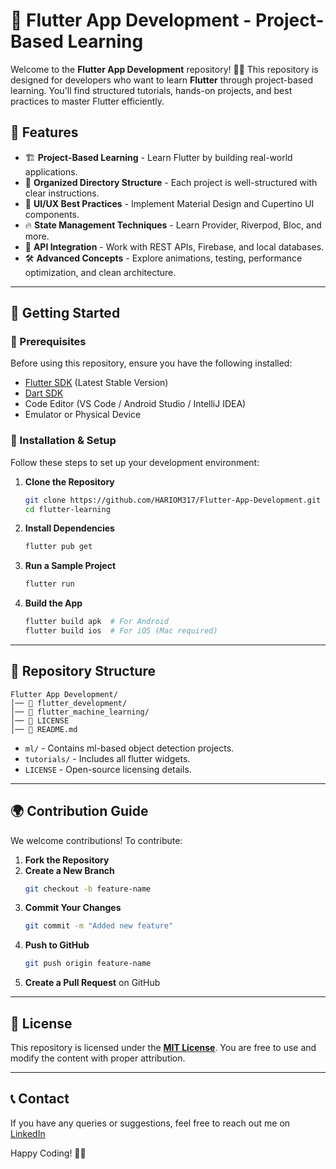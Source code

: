# 🚀 Flutter App Development - Project-Based Learning

Welcome to the **Flutter App Development** repository! 📱💙 This repository is designed for developers who want to learn **Flutter** through project-based learning. You'll find structured tutorials, hands-on projects, and best practices to master Flutter efficiently.

## 📌 Features
- 🏗 **Project-Based Learning** - Learn Flutter by building real-world applications.
- 📂 **Organized Directory Structure** - Each project is well-structured with clear instructions.
- 🎨 **UI/UX Best Practices** - Implement Material Design and Cupertino UI components.
- 🔥 **State Management Techniques** - Learn Provider, Riverpod, Bloc, and more.
- 🔌 **API Integration** - Work with REST APIs, Firebase, and local databases.
- 🛠 **Advanced Concepts** - Explore animations, testing, performance optimization, and clean architecture.

---

## 📖 Getting Started

### 📜 Prerequisites
Before using this repository, ensure you have the following installed:

- [Flutter SDK](https://flutter.dev/docs/get-started/install) (Latest Stable Version)
- [Dart SDK](https://dart.dev/get-dart)
- Code Editor (VS Code / Android Studio / IntelliJ IDEA)
- Emulator or Physical Device

### 🚀 Installation & Setup
Follow these steps to set up your development environment:

1. **Clone the Repository**
   ```bash
   git clone https://github.com/HARIOM317/Flutter-App-Development.git
   cd flutter-learning
   ```

2. **Install Dependencies**
   ```bash
   flutter pub get
   ```

3. **Run a Sample Project**
   ```bash
   flutter run
   ```

4. **Build the App**
   ```bash
   flutter build apk  # For Android
   flutter build ios  # For iOS (Mac required)
   ```

---

## 📂 Repository Structure
```
Flutter App Development/
│── 📂 flutter_development/
│── 📂 flutter_machine_learning/
│── 📜 LICENSE
│── 📜 README.md
```

- `ml/` - Contains ml-based object detection projects.
- `tutorials/` - Includes all flutter widgets.
- `LICENSE` - Open-source licensing details.

---

## 🌍 Contribution Guide
We welcome contributions! To contribute:

1. **Fork the Repository**
2. **Create a New Branch**
   ```bash
   git checkout -b feature-name
   ```
3. **Commit Your Changes**
   ```bash
   git commit -m "Added new feature"
   ```
4. **Push to GitHub**
   ```bash
   git push origin feature-name
   ```
5. **Create a Pull Request** on GitHub

---

## 📜 License
This repository is licensed under the **[MIT License](LICENSE)**. You are free to use and modify the content with proper attribution.

---

## 📞 Contact
If you have any queries or suggestions, feel free to reach out me on [LinkedIn](https://linkedin.com/in/hariom-singh-mewada)  

Happy Coding! 🎉🚀
